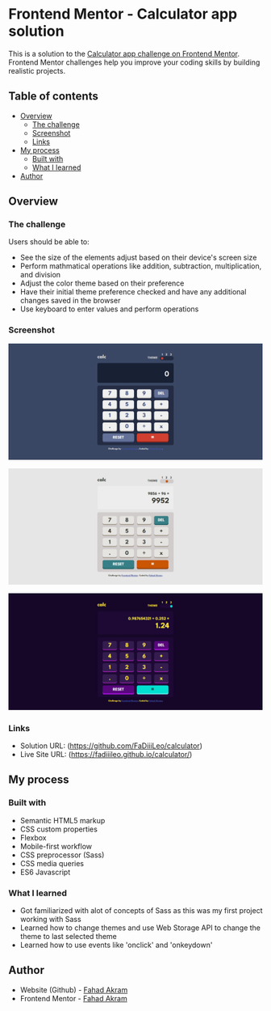 # Frontend Mentor - Calculator app solution

This is a solution to the [Calculator app challenge on Frontend Mentor](https://www.frontendmentor.io/challenges/calculator-app-9lteq5N29). Frontend Mentor challenges help you improve your coding skills by building realistic projects. 

## Table of contents

- [Overview](#overview)
  - [The challenge](#the-challenge)
  - [Screenshot](#screenshot)
  - [Links](#links)
- [My process](#my-process)
  - [Built with](#built-with)
  - [What I learned](#what-i-learned)
- [Author](#author)

## Overview

### The challenge

Users should be able to:

- See the size of the elements adjust based on their device's screen size
- Perform mathmatical operations like addition, subtraction, multiplication, and division
- Adjust the color theme based on their preference
- Have their initial theme preference checked and have any additional changes saved in the browser
- Use keyboard to enter values and perform operations

### Screenshot

![](images/solution-images/calculator.png)

![](images/solution-images/calculator1.png)

![](images/solution-images/calculator2.png)

### Links

- Solution URL: (https://github.com/FaDiiiLeo/calculator)
- Live Site URL: (https://fadiiileo.github.io/calculator/)

## My process

### Built with

- Semantic HTML5 markup
- CSS custom properties
- Flexbox
- Mobile-first workflow
- CSS preprocessor (Sass)
- CSS media queries
- ES6 Javascript

### What I learned

- Got familiarized with alot of concepts of Sass as this was my first project working with Sass
- Learned how to change themes and use Web Storage API to change the theme to last selected theme
- Learned how to use events like 'onclick' and 'onkeydown'

## Author

- Website (Github) - [Fahad Akram](https://github.com/FaDiiiLeo)
- Frontend Mentor - [Fahad Akram](https://www.frontendmentor.io/profile/FaDiiiLeo)
